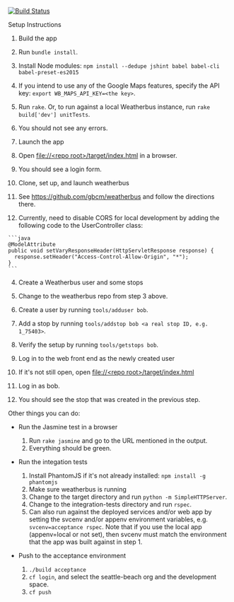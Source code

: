 [![Build Status](https://travis-ci.org/seattle-beach/weatherbus-web.svg?branch=master)](https://travis-ci.org/seattle-beach/weatherbus-web)

Setup Instructions 

1. Build the app
  1. Run `bundle install`.
  2. Install Node modules: `npm install --dedupe jshint babel babel-cli babel-preset-es2015`
  3. If you intend to use any of the Google Maps features, specify the API key: `export WB_MAPS_API_KEY=<the key>`.
  4. Run `rake`. Or, to run against a local Weatherbus instance, run `rake build['dev'] unitTests`.
  5. You should not see any errors.

2. Launch the app
  1. Open [file://&lt;repo root&gt;/target/index.html]() in a browser.
  2. You should see a login form.

3. Clone, set up, and launch weatherbus
  1. See <https://github.com/gbcm/weatherbus> and follow the directions there.
  2. Currently, need to disable CORS for local development by adding the following code to the UserController class:

    ```java
    @ModelAttribute
    public void setVaryResponseHeader(HttpServletResponse response) {
      response.setHeader("Access-Control-Allow-Origin", "*");
    }
    ```

4. Create a Weatherbus user and some stops
  1. Change to the weatherbus repo from step 3 above.
  2. Create a user by running `tools/adduser bob`.
  3. Add a stop by running `tools/addstop bob <a real stop ID, e.g. 1_75403>`.
  4. Verify the setup by running `tools/getstops bob`.

5. Log in to the web front end as the newly created user
  1. If it's not still open, open [file://&lt;repo root&gt;/target/index.html]()
  2. Log in as bob.
  3. You should see the stop that was created in the previous step.


Other things you can do:

* Run the Jasmine test in a browser
  1. Run `rake jasmine` and go to the URL mentioned in the output.
  2. Everything should be green.

* Run the integation tests
  1. Install PhantomJS if it's not already installed: `npm install -g phantomjs`
  2. Make sure weatherbus is running
  3. Change to the target directory and run `python -m SimpleHTTPServer`.
  4. Change to the integration-tests directory and run `rspec`.
  5. Can also run against the deployed services and/or web app by setting the svcenv and/or appenv environment variables, e.g. `svcenv=acceptance rspec`. Note that if you use the local app (appenv=local or not set), then svcenv must match the environment that the app was built against in step 1.

* Push to the acceptance environment
  1. `./build acceptance`
  2. `cf login`, and select the seattle-beach org and the development space.
  3. `cf push`
